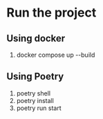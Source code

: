 # Run the project

## Using docker

1. docker compose up --build

## Using Poetry

1. poetry shell
2. poetry install
3. poetry run start
